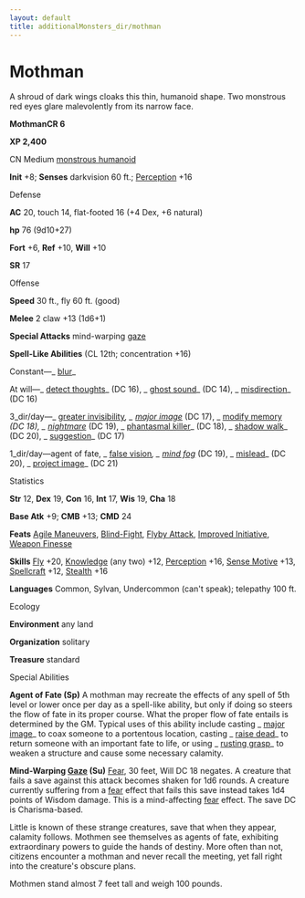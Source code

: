 ```yaml
---
layout: default
title: additionalMonsters_dir/mothman
---
```

# Mothman

A shroud of dark wings cloaks this thin, humanoid shape. Two monstrous red eyes glare malevolently from its narrow face.

**MothmanCR 6**

**XP 2,400**

CN Medium [monstrous humanoid](../monsters_dir/creatureTypes#_monstrous-humanoid)

**Init** +8; **Senses** darkvision 60 ft.; [Perception](../additionalMonsters_dir/../skills_dir/perception#_perception) +16

Defense

**AC** 20, touch 14, flat-footed 16 (+4 Dex, +6 natural)

**hp** 76 (9d10+27)

**Fort** +6, **Ref** +10, **Will** +10

**SR** 17

Offense

**Speed** 30 ft., fly 60 ft. (good)

**Melee** 2 claw +13 (1d6+1)

**Special Attacks** mind-warping [gaze](../monsters_dir/universalMonsterRules#_gaze)

**Spell-Like Abilities** (CL 12th; concentration +16)

Constant—_ [blur](../additionalMonsters_dir/../spells_dir/blur#_blur)_

At will—_ [detect thoughts](../additionalMonsters_dir/../spells_dir/detectThoughts#_detect-thoughts)_ (DC 16), _ [ghost sound](../additionalMonsters_dir/../spells_dir/ghostSound#_ghost-sound)_ (DC 14), _ [misdirection](../additionalMonsters_dir/../spells_dir/misdirection#_misdirection)_ (DC 16)

3_dir/day—_ [greater invisibility](../additionalMonsters_dir/../spells_dir/invisibility#_invisibility-greater)_, _ [major image](../additionalMonsters_dir/../spells_dir/majorImage#_major-image)_ (DC 17), _ [modify memory](../additionalMonsters_dir/../spells_dir/modifyMemory#_modify-memory) _(DC 18), _ [nightmare](../additionalMonsters_dir/../spells_dir/nightmare#_nightmare)_ (DC 19), _ [phantasmal killer](../additionalMonsters_dir/../spells_dir/phantasmalKiller#_phantasmal-killer)_ (DC 18), _ [shadow walk](../additionalMonsters_dir/../spells_dir/shadowWalk#_shadow-walk)_ (DC 20), _ [suggestion](../additionalMonsters_dir/../spells_dir/suggestion#_suggestion)_ (DC 17)

1_dir/day—agent of fate, _ [false vision](../additionalMonsters_dir/../spells_dir/falseVision#_false-vision)_, _ [mind fog](../additionalMonsters_dir/../spells_dir/mindFog#_mind-fog)_ (DC 19), _ [mislead](../additionalMonsters_dir/../spells_dir/mislead#_mislead)_ (DC 20), _ [project image](../additionalMonsters_dir/../spells_dir/projectImage#_project-image)_ (DC 21)

Statistics

**Str** 12, **Dex** 19, **Con** 16, **Int** 17, **Wis** 19, **Cha** 18

**Base Atk** +9; **CMB** +13; **CMD** 24

**Feats** [Agile Maneuvers](../additionalMonsters_dir/../feats#_agile-maneuvers), [Blind-Fight](../additionalMonsters_dir/../feats#_blind-fight), [Flyby Attack](../additionalMonsters_dir/../monsters_dir/monsterFeats#_flyby-attack), [Improved Initiative](../additionalMonsters_dir/../feats#_improved-initiative), [Weapon Finesse](../additionalMonsters_dir/../feats#_weapon-finesse)

**Skills** [Fly](../additionalMonsters_dir/../skills_dir/fly#_fly) +20, [Knowledge](../additionalMonsters_dir/../skills_dir/knowledge#_knowledge) (any two) +12, [Perception](../additionalMonsters_dir/../skills_dir/perception#_perception) +16, [Sense Motive](../additionalMonsters_dir/../skills_dir/senseMotive#_sense-motive) +13, [Spellcraft](../additionalMonsters_dir/../skills_dir/spellcraft#_spellcraft) +12, [Stealth](../additionalMonsters_dir/../skills_dir/stealth#_stealth) +16

**Languages** Common, Sylvan, Undercommon (can't speak); telepathy 100 ft.

Ecology

**Environment** any land

**Organization** solitary

**Treasure** standard

Special Abilities

**Agent of Fate (Sp)** A mothman may recreate the effects of any spell of 5th level or lower once per day as a spell-like ability, but only if doing so steers the flow of fate in its proper course. What the proper flow of fate entails is determined by the GM. Typical uses of this ability include casting _ [major image](../additionalMonsters_dir/../spells_dir/majorImage#_major-image)_ to coax someone to a portentous location, casting _ [raise dead](../additionalMonsters_dir/../spells_dir/raiseDead#_raise-dead)_ to return someone with an important fate to life, or using _ [rusting grasp](../additionalMonsters_dir/../spells_dir/rustingGrasp#_rusting-grasp)_ to weaken a structure and cause some necessary calamity.

**Mind-Warping [Gaze](../monsters_dir/universalMonsterRules#_gaze) (Su)** [Fear](../monsters_dir/universalMonsterRules#_fear-(su-or-sp)), 30 feet, Will DC 18 negates. A creature that fails a save against this attack becomes shaken for 1d6 rounds. A creature currently suffering from a [fear](../monsters_dir/universalMonsterRules#_fear-(su-or-sp)) effect that fails this save instead takes 1d4 points of Wisdom damage. This is a mind-affecting [fear](../monsters_dir/universalMonsterRules#_fear-(su-or-sp)) effect. The save DC is Charisma-based.

Little is known of these strange creatures, save that when they appear, calamity follows. Mothmen see themselves as agents of fate, exhibiting extraordinary powers to guide the hands of destiny. More often than not, citizens encounter a mothman and never recall the meeting, yet fall right into the creature's obscure plans.

Mothmen stand almost 7 feet tall and weigh 100 pounds.


